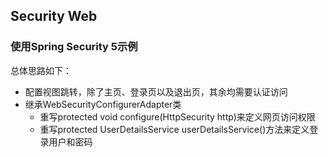 ## Security Web
### 使用Spring Security 5示例

总体思路如下：
   - 配置视图跳转，除了主页、登录页以及退出页，其余均需要认证访问
   - 继承WebSecurityConfigurerAdapter类
       - 重写protected void configure(HttpSecurity http)来定义网页访问权限
       - 重写protected UserDetailsService userDetailsService()方法来定义登录用户和密码
